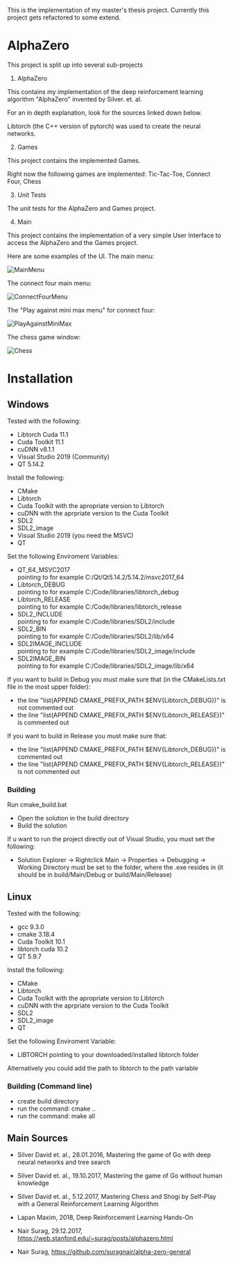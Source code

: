 This is the implementation of my master's thesis project. Currently this project gets refactored to some extend. 

# AlphaZero

This project is split up into several sub-projects

1.  AlphaZero

This contains my implementation of the deep reinforcement learning algorithm "AlphaZero" invented by Silver. et. al.

For an in depth explanation,  look for the sources linked down below.

Libtorch (the C++ version of pytorch) was used to create the neural networks.

2.  Games

This project contains the implemented Games.

Right now the following games are implemented: Tic-Tac-Toe, Connect Four, Chess

3.  Unit Tests

The unit tests for the AlphaZero and Games project.

4.  Main

This project contains the implementation of a very simple User Interface to access the AlphaZero and the Games project.

Here are some examples of the UI. The main menu:

![MainMenu](/readme_files/MainMenu.png)

The connect four main menu:

![ConnectFourMenu](/readme_files/ConnectFourMenu.PNG)

The "Play against mini max menu" for connect four:

![PlayAgainstMiniMax](/readme_files/PlayAgainstMinimax.PNG)

The chess game window:

![Chess](/readme_files/Chess.PNG)

# Installation

## Windows

Tested with the following:
-	Libtorch Cuda 11.1
-	Cuda Toolkit 11.1
-	cuDNN v8.1.1
-	Visual Studio 2019 (Community)
-	QT 5.14.2

Install the following:

-	CMake
-	Libtorch
-	Cuda Toolkit	with the apropriate version to Libtorch
-	cuDNN		with the aprpriate version to the Cuda Toolkit
-	SDL2
-	SDL2_image
-	Visual Studio 2019 (you need the MSVC)
-	QT


Set the following Enviroment Variables:
-	QT_64_MSVC2017		   
pointing to for example C:/Qt/Qt5.14.2/5.14.2/msvc2017_64
-	Libtorch_DEBUG		   
pointing to for example C:/Code/libraries/libtorch_debug
-	Libtorch_RELEASE    
pointing to for example C:/Code/libraries/libtorch_release
-	SDL2_INCLUDE         
pointing to for example C:/Code/libraries/SDL2/include
-	SDL2_BIN             
pointing to for example C:/Code/libraries/SDL2/lib/x64
-	SDL2IMAGE_INCLUDE    
pointing to for example C:/Code/libraries/SDL2_image/include
-	SDL2IMAGE_BIN        
pointing to for example C:/Code/libraries/SDL2_image/lib/x64


If you want to build in Debug you must make sure that (in the CMakeLists.txt file in the most upper folder):
- the line "list(APPEND CMAKE_PREFIX_PATH $ENV{Libtorch_DEBUG})" is not commented out
- the line "list(APPEND CMAKE_PREFIX_PATH $ENV{Libtorch_RELEASE})" is commented out 

If you want to build in Release you must make sure that:
- the line "list(APPEND CMAKE_PREFIX_PATH $ENV{Libtorch_DEBUG})" is commented out
- the line "list(APPEND CMAKE_PREFIX_PATH $ENV{Libtorch_RELEASE})" is not commented out 


### Building 

Run cmake_build.bat

- Open the solution in the build directory
- Build the solution 

If u want to run the project directly out of Visual Studio, you must set the following:
- Solution Explorer -> Rightclick Main -> Properties -> Debugging -> Working Directory must be set to the folder, where the .exe resides in (it should be in build/Main/Debug or build/Main/Release)

## Linux

Tested with the following:
-	gcc 9.3.0
- cmake 3.18.4
-	Cuda Toolkit 10.1
-	libtorch cuda 10.2
-	QT 5.9.7

Install the following:

-	CMake
-	Libtorch
-	Cuda    Toolkit	with the apropriate version to Libtorch
-	cuDNN		with the aprpriate version to the Cuda Toolkit
-	SDL2
-	SDL2_image
-	QT

Set the following Enviroment Variable:
-	LIBTORCH      pointing to your downloaded/installed libtorch folder

Alternatively you could add the path to libtorch to the path variable

### Building (Command line)
-	create build directory
-	run the command: cmake ..
-	run the command: make all


##  Main Sources

* Silver David et. al., 28.01.2016, Mastering the game of Go with deep neural networks and tree search

* Silver David et. al., 19.10.2017, Mastering the game of Go without human knowledge

* Silver David et. al., 5.12.2017, Mastering Chess and Shogi by Self-Play with a General Reinforcement Learning Algorithm

* Lapan Maxim, 2018, Deep Reinforcement Learning Hands-On

* Nair Surag, 29.12.2017, https://web.stanford.edu/~surag/posts/alphazero.html

* Nair Surag, https://github.com/suragnair/alpha-zero-general
